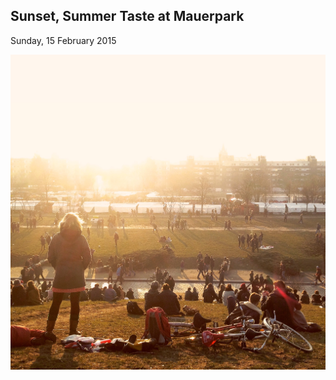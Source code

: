 Sunset, Summer Taste at Mauerpark
---------------------------------
  Sunday, 15 February 2015

![View from the top of the hill as the sun sets over Mauerpark in Berlin](/images/mauerpark.jpg "Sunset at Mauerpark, Berlin")
